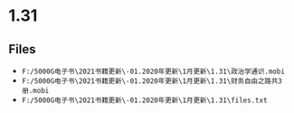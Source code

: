 # 1.31

## Files

- `F:/5000G电子书\2021书籍更新\-01.2020年更新\1月更新\1.31\政治学通识.mobi`
- `F:/5000G电子书\2021书籍更新\-01.2020年更新\1月更新\1.31\财务自由之路共3册.mobi`
- `F:/5000G电子书\2021书籍更新\-01.2020年更新\1月更新\1.31\files.txt`

